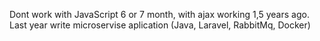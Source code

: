 Dont work with JavaScript 6 or 7 month, with ajax working 1,5 years ago. Last year write microservise aplication (Java, Laravel, RabbitMq, Docker)